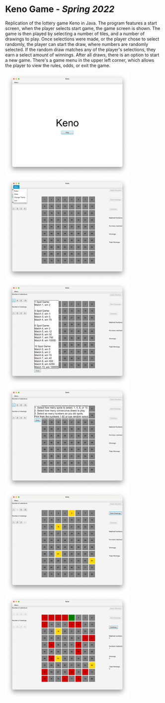 # Keno Game - *Spring 2022*
Replication of the lottery game Keno in Java. The program features a start screen,
when the player selects start game, the game screen is shown. The game is then
played by selecting a number of tiles, and a number of drawings to play. Once
selections were made, or the player chose to select randomly, the player can start
the draw, where numbers are randomly selected. If the random draw matches any of
the player's selections, they earn a select amount of winnings. After all draws,
there is an option to start a new game. There's a game menu in the upper left 
corner, which allows the player to view the rules, odds, or exit the game.

<img src="/project_images/keno1.png" alt="Client image 1" width=400>
<img src="/project_images/keno2.png" alt="Client image 1" width=400>
<img src="/project_images/keno3.png" alt="Client image 1" width=400>
<img src="/project_images/keno4.png" alt="Client image 1" width=400>
<img src="/project_images/keno5.png" alt="Client image 1" width=400>
<img src="/project_images/keno6.png" alt="Client image 1" width=400>
